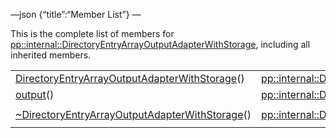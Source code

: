 —json {“title”:“Member List”} —

This is the complete list of members for <a href="/docs/native-client/pepper_beta/cpp/classpp_1_1internal_1_1_directory_entry_array_output_adapter_with_storage/" class="el">pp::internal::DirectoryEntryArrayOutputAdapterWithStorage</a>, including all inherited members.

<table><tbody><tr class="odd"><td><a href="/docs/native-client/pepper_beta/cpp/classpp_1_1internal_1_1_directory_entry_array_output_adapter_with_storage#a731d90a8b1511d95720095234bc85519" class="el">DirectoryEntryArrayOutputAdapterWithStorage</a>()</td><td><a href="/docs/native-client/pepper_beta/cpp/classpp_1_1internal_1_1_directory_entry_array_output_adapter_with_storage/" class="el">pp::internal::DirectoryEntryArrayOutputAdapterWithStorage</a></td><td></td></tr><tr class="even"><td><a href="/docs/native-client/pepper_beta/cpp/classpp_1_1internal_1_1_directory_entry_array_output_adapter_with_storage#ad178a94b0ffee2dcc7e5ad2525f2863e" class="el">output</a>()</td><td><a href="/docs/native-client/pepper_beta/cpp/classpp_1_1internal_1_1_directory_entry_array_output_adapter_with_storage/" class="el">pp::internal::DirectoryEntryArrayOutputAdapterWithStorage</a></td><td></td></tr><tr class="odd"><td><a href="/docs/native-client/pepper_beta/cpp/classpp_1_1internal_1_1_directory_entry_array_output_adapter_with_storage#a7ba11c106f03fc7c42048775acc0e2e3" class="el">~DirectoryEntryArrayOutputAdapterWithStorage</a>()</td><td><a href="/docs/native-client/pepper_beta/cpp/classpp_1_1internal_1_1_directory_entry_array_output_adapter_with_storage/" class="el">pp::internal::DirectoryEntryArrayOutputAdapterWithStorage</a></td><td><code> [virtual]</code></td></tr></tbody></table>
